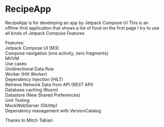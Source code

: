 # RecipeApp
RecipeApp is for developing an app by Jetpack Compose UI
This is an offline-first application that shows a list of food on the first page
I try to use all kinds of Jetpack Compose Features

Features:  
Jetpack Compose UI (M3)  
Compose navigation (one activity, zero fragments)  
MVVM  
Use cases  
Unidirectional Data flow  
Worker (Hilt Worker)  
Dependency Injection (HILT)  
Retrieve Network Data from API (REST API)  
Database caching (Room)  
Datastore (New Shared Preferences)  
Unit Testing  
MockWebServer (Okhttp)  
Dependency management with VersionCatalog  


Thanks to Mitch Tabian
